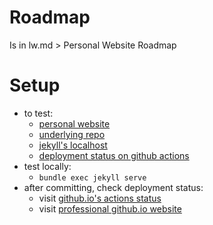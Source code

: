 
# Roadmap
Is in lw.md > Personal Website Roadmap

# Setup
- to test:
  - [personal website](https://mateuszjurewicz.github.io/)
  - [underlying repo](https://github.com/mateuszjurewicz/mateuszjurewicz.github.io)
  - [jekyll's localhost](http://127.0.0.1:4000/)
  - [deployment status on github actions](https://github.com/mateuszjurewicz/mateuszjurewicz.github.io/actions)
- test locally:
  - `bundle exec jekyll serve`
- after committing, check deployment status:
  - visit [github.io's actions status](https://github.com/mateuszjurewicz/mateuszjurewicz.github.io/actions)
  - visit [professional github.io website](https://mateuszjurewicz.github.io/)